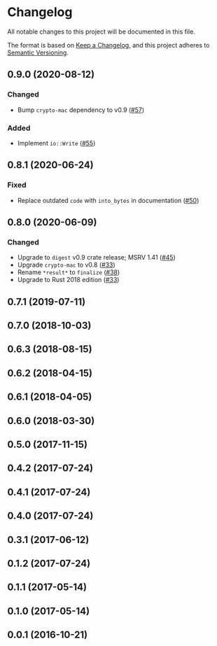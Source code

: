 # Changelog

All notable changes to this project will be documented in this file.

The format is based on [Keep a Changelog](https://keepachangelog.com/en/1.0.0/),
and this project adheres to [Semantic Versioning](https://semver.org/spec/v2.0.0.html).

## 0.9.0 (2020-08-12)
### Changed
- Bump `crypto-mac` dependency to v0.9 ([#57])

### Added
- Implement `io::Write` ([#55])

[#55]: https://github.com/RustCrypto/MACs/pull/55
[#57]: https://github.com/RustCrypto/MACs/pull/57

## 0.8.1 (2020-06-24)
### Fixed
- Replace outdated `code` with `into_bytes` in documentation ([#50])

[#50]: https://github.com/RustCrypto/MACs/pull/50

## 0.8.0 (2020-06-09)
### Changed
- Upgrade to `digest` v0.9 crate release; MSRV 1.41 ([#45])
- Upgrade `crypto-mac` to v0.8 ([#33])
- Rename `*result*` to `finalize` ([#38])
- Upgrade to Rust 2018 edition  ([#33])

[#45]: https://github.com/RustCrypto/MACs/pull/45
[#38]: https://github.com/RustCrypto/MACs/pull/38
[#33]: https://github.com/RustCrypto/MACs/pull/33

## 0.7.1 (2019-07-11)

## 0.7.0 (2018-10-03)

## 0.6.3 (2018-08-15)

## 0.6.2 (2018-04-15)

## 0.6.1 (2018-04-05)

## 0.6.0 (2018-03-30)

## 0.5.0 (2017-11-15)

## 0.4.2 (2017-07-24)

## 0.4.1 (2017-07-24)

## 0.4.0 (2017-07-24)

## 0.3.1 (2017-06-12)

## 0.1.2 (2017-07-24)

## 0.1.1 (2017-05-14)

## 0.1.0 (2017-05-14)

## 0.0.1 (2016-10-21)
